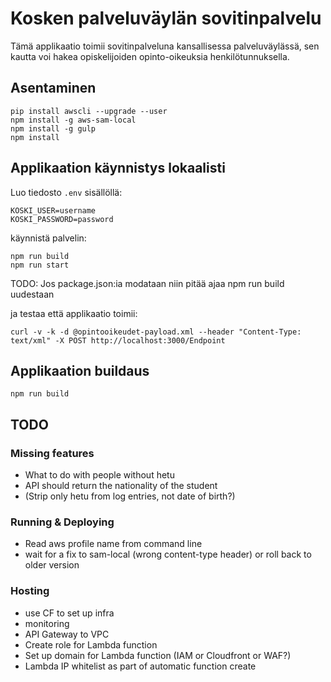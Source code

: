 # Kosken palveluväylän sovitinpalvelu

Tämä applikaatio toimii sovitinpalveluna kansallisessa palveluväylässä,
sen kautta voi hakea opiskelijoiden opinto-oikeuksia henkilötunnuksella.

## Asentaminen

```
pip install awscli --upgrade --user
npm install -g aws-sam-local
npm install -g gulp
npm install
```

## Applikaation käynnistys lokaalisti

Luo tiedosto ```.env``` sisällöllä:
```
KOSKI_USER=username
KOSKI_PASSWORD=password
```

käynnistä palvelin:

```
npm run build
npm run start
``` 

TODO: Jos package.json:ia modataan niin pitää ajaa npm run build uudestaan

ja testaa että applikaatio toimii:
```
curl -v -k -d @opintooikeudet-payload.xml --header "Content-Type: text/xml" -X POST http://localhost:3000/Endpoint
```

## Applikaation buildaus

```
npm run build
```

## TODO

### Missing features

   * What to do with people without hetu
   * API should return the nationality of the student
   * (Strip only hetu from log entries, not date of birth?)


### Running & Deploying

   * Read aws profile name from command line
   * wait for a fix to sam-local (wrong content-type header) or roll back to older version
   
### Hosting

   * use CF to set up infra
   * monitoring
   * API Gateway to VPC
   * Create role for Lambda function
   * Set up domain for Lambda function (IAM or Cloudfront or WAF?)
   * Lambda IP whitelist as part of automatic function create

